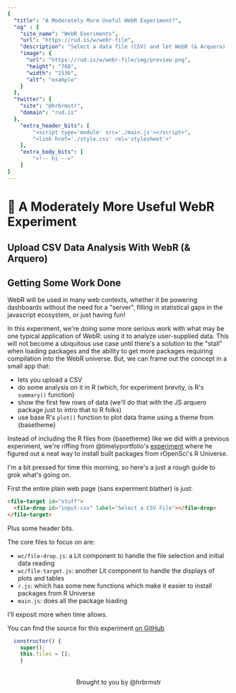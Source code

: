 ```yaml
---
{
  "title": "A Moderately More Useful WebR Experiment?",
  "og" : {
    "site_name": "WebR Exeriments",
    "url": "https://rud.is/w/webr-file",
    "description": "Select a data file (CSV) and let WebR (& Arquero) 'analyze' it for you!",
    "image": {
      "url": "https://rud.is/w/webr-file/img/preview.png",
      "height": "768",
      "width": "1536",
      "alt": "example"
    }
  },
  "twitter": {
    "site": "@hrbrmstr",
    "domain": "rud.is"
  },
	"extra_header_bits": [
		"<script type='module' src='./main.js'></script>",
		"<link href='./style.css' rel='stylesheet'>"
	],
	"extra_body_bits": [
		"<!-- hi -->"
	]
}
---
```


# 🧪 A Moderately More Useful WebR Experiment

<status-message id="status"></status-message>

## Upload CSV Data Analysis With WebR (& Arquero)

<file-target id="stuff">
<file-drop id="input-csv" label="Select a CSV File"></file-drop>
</file-target>

<kor-button label="Hello World" color="secondary"></kor-button>


## Getting Some Work Done

WebR will be used in many web contexts, whether it be powering dashboards without the need for a "server", filling in statistical gaps in the javascript ecosystem, or just having fun!

In this experiment, we're doing some more serious work with what may be one typical application of WebR: using it to analyze user-supplied data. This will not become a ubiquitous use case until there's a solution to the "stall" when loading packages and the ability to get more packages requiring compilation into the WebR universe. But, we can frame out the concept in a small app that:

- lets you upload a CSV
- do some analysis on it in R (which, for experiment brevity, is R's `summary()` function)
- show the first few rows of data (we'll do that with the JS arquero package just to intro that to R folks)
- use base R's `plot()` function to plot data frame using a theme from {basetheme}

Instead of including the R files from {basetheme} like we did with a previous experiment, we're riffing from @timelyportfolio's [experiment](https://main--moonlit-chimera-8d3e09.netlify.app/) where he figured out a neat way to install built packages from rOpenSci's R Universe. 

I'm a bit pressed for time this morning, so here's a just a rough guide to grok what's going on.

First the entire plain web page (sans experiment blather) is just: 

```html
<file-target id="stuff">
  <file-drop id="input-csv" label="Select a CSV File"></file-drop>
</file-target>
```

Plus some header bits.

The core files to focus on are:

- `wc/file-drop.js`: a Lit component to handle the file selection and initial data reading
- `wc/file-target.js`: another Lit component to handle the displays of plots and tables
- `r.js`: which has some new functions which make it easier to install packages from R Universe
- `main.js`: does all the package loading

I'll exposit more when time allows.

You can find the source for this experiment [on GitHub](https://github.com/hrbrmstr/webr-file)

```js
  constructor() {
    super();
    this.files = [];
	}
```


<p style="text-align:center;margin-top:2rem;">Brought to you by @hrbrmstr</p>
